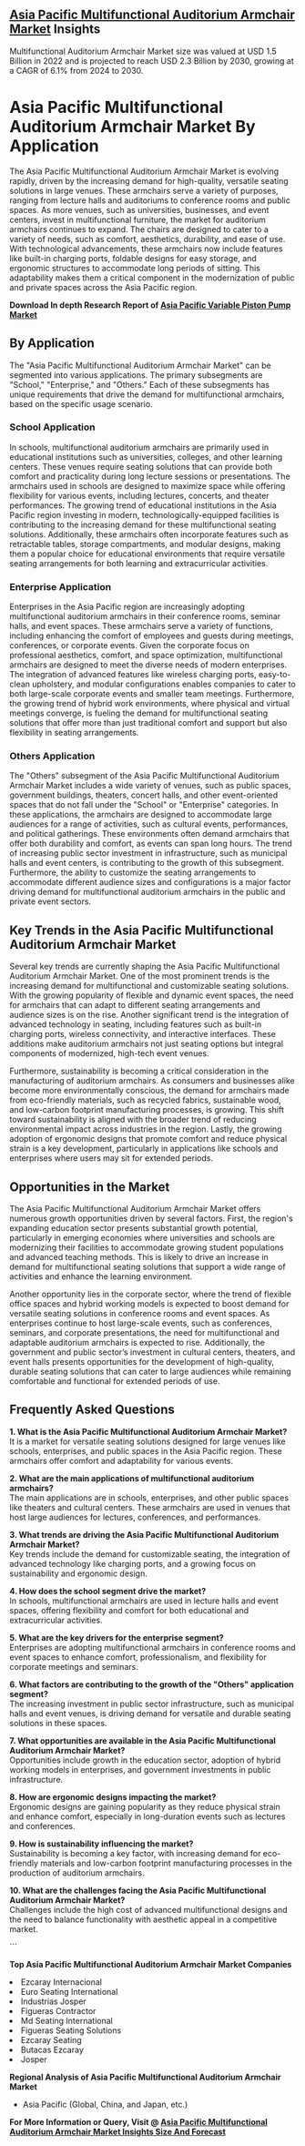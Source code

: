 <h2><a href="https://www.verifiedmarketreports.com/download-sample/?rid=409168&amp;utm_source=Github-Feb&amp;utm_medium=225" target="_blank">Asia Pacific Multifunctional Auditorium Armchair Market</a> Insights</h2><p>Multifunctional Auditorium Armchair Market size was valued at USD 1.5 Billion in 2022 and is projected to reach USD 2.3 Billion by 2030, growing at a CAGR of 6.1% from 2024 to 2030.</p><p><h1>Asia Pacific Multifunctional Auditorium Armchair Market By Application</h1> <p>The Asia Pacific Multifunctional Auditorium Armchair Market is evolving rapidly, driven by the increasing demand for high-quality, versatile seating solutions in large venues. These armchairs serve a variety of purposes, ranging from lecture halls and auditoriums to conference rooms and public spaces. As more venues, such as universities, businesses, and event centers, invest in multifunctional furniture, the market for auditorium armchairs continues to expand. The chairs are designed to cater to a variety of needs, such as comfort, aesthetics, durability, and ease of use. With technological advancements, these armchairs now include features like built-in charging ports, foldable designs for easy storage, and ergonomic structures to accommodate long periods of sitting. This adaptability makes them a critical component in the modernization of public and private spaces across the Asia Pacific region.</p> <p><p><strong>Download In depth Research Report of <a href="https://www.verifiedmarketreports.com/download-sample/?rid=236118&amp;utm_source=Pulse-Dec&amp;utm_medium=225" target="_blank">Asia Pacific Variable Piston Pump Market</a></strong></p></p> <h2>By Application</h2> <p>The "Asia Pacific Multifunctional Auditorium Armchair Market" can be segmented into various applications. The primary subsegments are "School," "Enterprise," and "Others." Each of these subsegments has unique requirements that drive the demand for multifunctional armchairs, based on the specific usage scenario.</p> <h3>School Application</h3> <p>In schools, multifunctional auditorium armchairs are primarily used in educational institutions such as universities, colleges, and other learning centers. These venues require seating solutions that can provide both comfort and practicality during long lecture sessions or presentations. The armchairs used in schools are designed to maximize space while offering flexibility for various events, including lectures, concerts, and theater performances. The growing trend of educational institutions in the Asia Pacific region investing in modern, technologically-equipped facilities is contributing to the increasing demand for these multifunctional seating solutions. Additionally, these armchairs often incorporate features such as retractable tables, storage compartments, and modular designs, making them a popular choice for educational environments that require versatile seating arrangements for both learning and extracurricular activities.</p> <h3>Enterprise Application</h3> <p>Enterprises in the Asia Pacific region are increasingly adopting multifunctional auditorium armchairs in their conference rooms, seminar halls, and event spaces. These armchairs serve a variety of functions, including enhancing the comfort of employees and guests during meetings, conferences, or corporate events. Given the corporate focus on professional aesthetics, comfort, and space optimization, multifunctional armchairs are designed to meet the diverse needs of modern enterprises. The integration of advanced features like wireless charging ports, easy-to-clean upholstery, and modular configurations enables companies to cater to both large-scale corporate events and smaller team meetings. Furthermore, the growing trend of hybrid work environments, where physical and virtual meetings converge, is fueling the demand for multifunctional seating solutions that offer more than just traditional comfort and support but also flexibility in seating arrangements.</p> <h3>Others Application</h3> <p>The "Others" subsegment of the Asia Pacific Multifunctional Auditorium Armchair Market includes a wide variety of venues, such as public spaces, government buildings, theaters, concert halls, and other event-oriented spaces that do not fall under the "School" or "Enterprise" categories. In these applications, the armchairs are designed to accommodate large audiences for a range of activities, such as cultural events, performances, and political gatherings. These environments often demand armchairs that offer both durability and comfort, as events can span long hours. The trend of increasing public sector investment in infrastructure, such as municipal halls and event centers, is contributing to the growth of this subsegment. Furthermore, the ability to customize the seating arrangements to accommodate different audience sizes and configurations is a major factor driving demand for multifunctional auditorium armchairs in the public and private event sectors.</p> <h2>Key Trends in the Asia Pacific Multifunctional Auditorium Armchair Market</h2> <p>Several key trends are currently shaping the Asia Pacific Multifunctional Auditorium Armchair Market. One of the most prominent trends is the increasing demand for multifunctional and customizable seating solutions. With the growing popularity of flexible and dynamic event spaces, the need for armchairs that can adapt to different seating arrangements and audience sizes is on the rise. Another significant trend is the integration of advanced technology in seating, including features such as built-in charging ports, wireless connectivity, and interactive interfaces. These additions make auditorium armchairs not just seating options but integral components of modernized, high-tech event venues.</p> <p>Furthermore, sustainability is becoming a critical consideration in the manufacturing of auditorium armchairs. As consumers and businesses alike become more environmentally conscious, the demand for armchairs made from eco-friendly materials, such as recycled fabrics, sustainable wood, and low-carbon footprint manufacturing processes, is growing. This shift toward sustainability is aligned with the broader trend of reducing environmental impact across industries in the region. Lastly, the growing adoption of ergonomic designs that promote comfort and reduce physical strain is a key development, particularly in applications like schools and enterprises where users may sit for extended periods.</p> <h2>Opportunities in the Market</h2> <p>The Asia Pacific Multifunctional Auditorium Armchair Market offers numerous growth opportunities driven by several factors. First, the region's expanding education sector presents substantial growth potential, particularly in emerging economies where universities and schools are modernizing their facilities to accommodate growing student populations and advanced teaching methods. This is likely to drive an increase in demand for multifunctional seating solutions that support a wide range of activities and enhance the learning environment.</p> <p>Another opportunity lies in the corporate sector, where the trend of flexible office spaces and hybrid working models is expected to boost demand for versatile seating solutions in conference rooms and event spaces. As enterprises continue to host large-scale events, such as conferences, seminars, and corporate presentations, the need for multifunctional and adaptable auditorium armchairs is expected to rise. Additionally, the government and public sector’s investment in cultural centers, theaters, and event halls presents opportunities for the development of high-quality, durable seating solutions that can cater to large audiences while remaining comfortable and functional for extended periods of use.</p> <h2>Frequently Asked Questions</h2> <p><b>1. What is the Asia Pacific Multifunctional Auditorium Armchair Market?</b><br>It is a market for versatile seating solutions designed for large venues like schools, enterprises, and public spaces in the Asia Pacific region. These armchairs offer comfort and adaptability for various events.</p> <p><b>2. What are the main applications of multifunctional auditorium armchairs?</b><br>The main applications are in schools, enterprises, and other public spaces like theaters and cultural centers. These armchairs are used in venues that host large audiences for lectures, conferences, and performances.</p> <p><b>3. What trends are driving the Asia Pacific Multifunctional Auditorium Armchair Market?</b><br>Key trends include the demand for customizable seating, the integration of advanced technology like charging ports, and a growing focus on sustainability and ergonomic design.</p> <p><b>4. How does the school segment drive the market?</b><br>In schools, multifunctional armchairs are used in lecture halls and event spaces, offering flexibility and comfort for both educational and extracurricular activities.</p> <p><b>5. What are the key drivers for the enterprise segment?</b><br>Enterprises are adopting multifunctional armchairs in conference rooms and event spaces to enhance comfort, professionalism, and flexibility for corporate meetings and seminars.</p> <p><b>6. What factors are contributing to the growth of the "Others" application segment?</b><br>The increasing investment in public sector infrastructure, such as municipal halls and event venues, is driving demand for versatile and durable seating solutions in these spaces.</p> <p><b>7. What opportunities are available in the Asia Pacific Multifunctional Auditorium Armchair Market?</b><br>Opportunities include growth in the education sector, adoption of hybrid working models in enterprises, and government investments in public infrastructure.</p> <p><b>8. How are ergonomic designs impacting the market?</b><br>Ergonomic designs are gaining popularity as they reduce physical strain and enhance comfort, especially in long-duration events such as lectures and conferences.</p> <p><b>9. How is sustainability influencing the market?</b><br>Sustainability is becoming a key factor, with increasing demand for eco-friendly materials and low-carbon footprint manufacturing processes in the production of auditorium armchairs.</p> <p><b>10. What are the challenges facing the Asia Pacific Multifunctional Auditorium Armchair Market?</b><br>Challenges include the high cost of advanced multifunctional designs and the need to balance functionality with aesthetic appeal in a competitive market.</p> ```</p><p><strong>Top Asia Pacific Multifunctional Auditorium Armchair Market Companies</strong></p><div data-test-id=""><p><li>Ezcaray Internacional</li><li> Euro Seating International</li><li> Industrias Josper</li><li> Figueras Contractor</li><li> Md Seating International</li><li> Figueras Seating Solutions</li><li> Ezcaray Seating</li><li> Butacas Ezcaray</li><li> Josper</li></p><div><strong>Regional Analysis of&nbsp;Asia Pacific Multifunctional Auditorium Armchair Market</strong></div><ul><li dir="ltr"><p dir="ltr">Asia Pacific (Global, China, and Japan, etc.)</p></li></ul><p><strong>For More Information or Query, Visit @&nbsp;</strong><strong><a href="https://www.verifiedmarketreports.com/product/multifunctional-auditorium-armchair-market/?utm_source=Github-Feb&amp;utm_medium=225" target="_blank">Asia Pacific Multifunctional Auditorium Armchair Market Insights Size And Forecast</a></strong></p></div><h2>&nbsp;</h2><div data-test-id="">&nbsp;</div>
